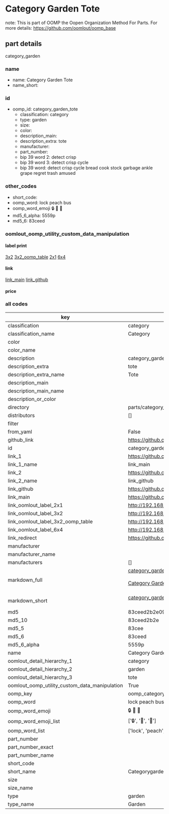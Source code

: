 # Category Garden Tote  

note: This is part of OOMP the Oopen Organization Method For Parts. For more details: https://github.com/oomlout/oomp_base

##  part details
  



category_garden



### name
* name: Category Garden Tote
* name_short: 
### id
* oomp_id: category_garden_tote
  * classification: category
  * type: garden
  * size: 
  * color: 
  * description_main: 
  * description_extra: tote
  * manufacturer: 
  * part_number: 
  * bip 39 word 2: detect crisp
  * bip 39 word 3: detect crisp cycle
  * bip 39 word: detect crisp cycle bread cook stock garbage ankle grape regret trash amused

### other_codes
* short_code: 
* oomp_word: lock peach bus
* oomp_word_emoji :lock: :peach: :bus:
* md5_6_alpha: 5559p
* md5_6: 83ceed






### oomlout_oomp_utility_custom_data_manipulation
#### label print
[3x2](http://192.168.1.245:1112/?label=oomp%205559p)
[3x2_oomp_table](http://192.168.1.108:1112/?label=oomp%205559p)
[2x1](http://192.168.1.242:1112/?label=oomp%205559p)
[6x4](http://192.168.1.55:1112/?label=oomp%205559p)    

#### link

[link_main](https://github.com/oomlout/oomlout_oomp_version_1_messy/tree/main/parts/category_garden_tote) [link_github](https://github.com/oomlout/oomlout_oomp_version_1_messy/tree/main/parts/category_garden_tote)                             

#### price







### all codes 
| key | value |  
| --- | --- |  
| classification | category |  
| classification_name | Category |  
| color |  |  
| color_name |  |  
| description | category_garden |  
| description_extra | tote |  
| description_extra_name | Tote |  
| description_main |  |  
| description_main_name |  |  
| description_or_color |   |  
| directory | parts/category_garden_tote |  
| distributors | [] |  
| filter |  |  
| from_yaml | False |  
| github_link | https://github.com/oomlout/oomlout_oomp_part_src/tree/main/parts/category_garden_tote |  
| id | category_garden_tote |  
| link_1 | https://github.com/oomlout/oomlout_oomp_version_1_messy/tree/main/parts/category_garden_tote |  
| link_1_name | link_main |  
| link_2 | https://github.com/oomlout/oomlout_oomp_version_1_messy/tree/main/parts/category_garden_tote |  
| link_2_name | link_github |  
| link_github | https://github.com/oomlout/oomlout_oomp_version_1_messy/tree/main/parts/category_garden_tote |  
| link_main | https://github.com/oomlout/oomlout_oomp_version_1_messy/tree/main/parts/category_garden_tote |  
| link_oomlout_label_2x1 | http://192.168.1.242:1112/?label=oomp%205559p |  
| link_oomlout_label_3x2 | http://192.168.1.245:1112/?label=oomp%205559p |  
| link_oomlout_label_3x2_oomp_table | http://192.168.1.108:1112/?label=oomp%205559p |  
| link_oomlout_label_6x4 | http://192.168.1.55:1112/?label=oomp%205559p |  
| link_redirect | https://github.com/oomlout/oomlout_oomp_version_1_messy/tree/main/parts/category_garden_tote |  
| manufacturer |  |  
| manufacturer_name |  |  
| manufacturers | [] |  
| markdown_full | [category_garden_tote](none)<br>[](none)<br>[Category Garden Tote](none)<br><br> |  
| markdown_short | [category_garden_tote](none)<br><br> |  
| md5 | 83ceed2b2e092bf35817d1b66d8ce9e3 |  
| md5_10 | 83ceed2b2e |  
| md5_5 | 83cee |  
| md5_6 | 83ceed |  
| md5_6_alpha | 5559p |  
| name | Category Garden Tote |  
| oomlout_detail_hierarchy_1 | category |  
| oomlout_detail_hierarchy_2 | garden |  
| oomlout_detail_hierarchy_3 | tote |  
| oomlout_oomp_utility_custom_data_manipulation | True |  
| oomp_key | oomp_category_garden_tote |  
| oomp_word | lock peach bus |  
| oomp_word_emoji | :lock: :peach: :bus: |  
| oomp_word_emoji_list | [':lock:', ':peach:', ':bus:'] |  
| oomp_word_list | ['lock', 'peach', 'bus'] |  
| part_number |  |  
| part_number_exact |  |  
| part_number_name |  |  
| short_code |  |  
| short_name | Categorygarden |  
| size |  |  
| size_name |  |  
| type | garden |  
| type_name | Garden |  
